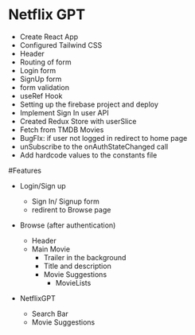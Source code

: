 # Netflix GPT

- Create React App
- Configured Tailwind CSS
- Header
- Routing of form
- Login form
- SignUp form
- form validation
- useRef Hook
- Setting up the firebase project and deploy
- Implement Sign In user API
- Created Redux Store with userSlice
- Fetch from TMDB Movies
- BugFIx: if user not logged in redirect to home page
- unSubscribe to the onAuthStateChanged call
- Add hardcode values to the constants file

#Features

- Login/Sign up
  - Sign In/ Signup form
  - redirent to Browse page
- Browse (after authentication)

  - Header
  - Main Movie
    - Trailer in the background
    - Title and description
    - Movie Suggestions
      - MovieLists

- NetflixGPT
  - Search Bar
  - Movie Suggestions
